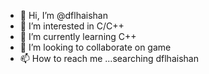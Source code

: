 - 👋 Hi, I’m @dflhaishan
- 👀 I’m interested in C/C++
- 🌱 I’m currently learning C++
- 💞️ I’m looking to collaborate on game
- 📫 How to reach me ...searching dflhaishan

<!---
dflhaishan/dflhaishan is a ✨ special ✨ repository because its `README.md` (this file) appears on your GitHub profile.
You can click the Preview link to take a look at your changes.
--->
